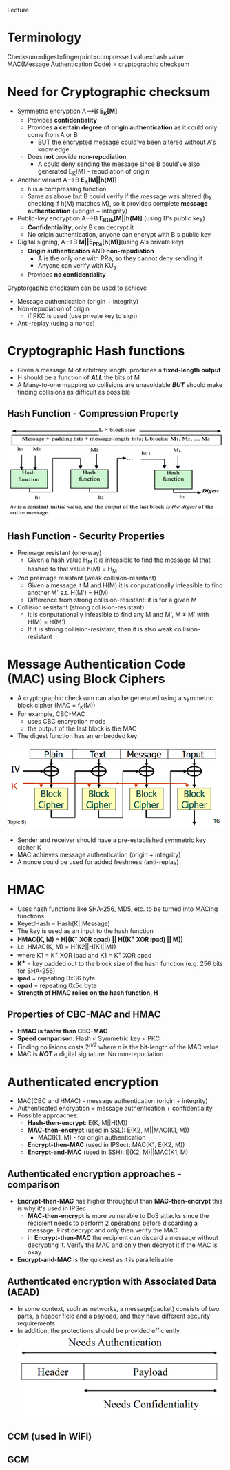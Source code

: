 Lecture

# Terminology
Checksum=digest=fingerprint=compressed value=hash value
MAC(Message Authentication Code) = cryptographic checksum

# Need for Cryptographic checksum

- Symmetric encryption A-->B **E<sub>K</sub>[M]**
	- Provides **confidentiality**
	- Provides **a certain degree** of **origin authentication** as it could only come from A or B
		- BUT the encrypted message could've been altered without A's knowledge
	- Does **not** provide **non-repudiation**
		- A could deny sending the message since B could've also generated E<sub>K</sub>[M] - repudiation of origin
- Another variant A-->B **E<sub>K</sub>[M||h(M)]**
	- h is a compressing function
	- Same as above but B could verify if the message was altered (by checking if h(M) matches M), so it provides complete **message authentication** (=origin + integrity)
- Public-key encryption A-->B **E<sub>KUb</sub>[M||h(M)]** (using B's public key)
	- **Confidentiality**, only B can decrypt it
	- No origin authentication, anyone can encrypt with B's public key
- Digital signing, A-->B **M||E<sub>PRa</sub>[h(M)]**(using A's private key)
	- **Origin authentication** AND **non-repudiation**
		- A is the only one with PRa, so they cannot deny sending it
		- Anyone can verify with KU<sub>a</sub>
	- Provides **no confidentiality**

Cryptorgaphic checksum can be used to achieve
- Message authentication (origin + integrity)
- Non-repudiation of origin
	- if PKC is used (use private key to sign)
- Anti-replay (using a nonce)

# Cryptographic Hash functions
- Given a message M of arbitrary length, produces a **fixed-length output**
- H should be a function of ***ALL*** the bits of M
- A Many-to-one mapping so collisions are unavoidable ***BUT*** should make finding collisions as difficult as possible

## Hash Function - Compression Property
![734dd07f32dd8e9b28a32eb7e20025fe.png](../_resources/988c091586d7493e9e074f211fb85e49.png)

## Hash Function - Security Properties
- Preimage resistant (one-way)
	- Given a hash value H<sub>M</sub> it is infeasible to find the message M that hashed to that value h(M) = H<sub>M</sub>
- 2nd preimage resistant (weak collision-resistant)
	- Given a message it M and H(M) it is conputationally infeasible to find another M' s.t. H(M') = H(M)
	- Difference from strong collision-resistant: it is for a given M
- Collision resistant (strong collision-resistant)
	- It is conputationally infeasible to find any M and M', M ≠ M' with H(M) = H(M')
	- If it is strong collision-resistant, then it is also weak collision-resistant
# Message Authentication Code (MAC) using Block Ciphers 
- A cryptographic checksum can also be generated using a symmetric block cipher (MAC = f<sub>K</sub>(M))
- For example, CBC-MAC
	- uses CBC encryption mode
	- the output of the last block is the MAC
- The digest function has an embedded key

![0b3b10c01386dfdf4a1e86cde0228d73.png](../_resources/42203f174238462bb354777d75a2d82c.png)

- Sender and receiver should have a pre-established symmetric key cipher K
- MAC achieves message authentication (origin + integrity)
- A nonce could be used for added freshness (anti-replay) 
# HMAC
- Uses hash functions like SHA-256, MD5, etc. to be turned into MACing functions
- KeyedHash = Hash(K||Message)
- The key is used as an input to the hash function
- **HMAC(K, M) = H[(K<sup>+</sup> XOR opad) || H((K<sup>+</sup> XOR ipad) || M]]**
- i.e. HMAC(K, M) = H(K2||H(K1||M))
- where K1 = K<sup>+</sup> XOR ipad and K1 = K<sup>+</sup> XOR opad
- **K<sup>+</sup>** = key padded out to the block size of the hash function (e.g. 256 bits for SHA-256)
- **ipad** = repeating 0x36 byte
- **opad** = repeating 0x5c byte
- **Strength of HMAC relies on the hash function, H**
## Properties of CBC-MAC and HMAC
- **HMAC is faster than CBC-MAC**
- **Speed comparison**: Hash < Symmetric key < PKC
- Finding collisions costs 2<sup>*n/2*</sup> where *n* is the bit-length of the MAC value
- MAC is ***NOT*** a digital signature. No non-repudiation

# Authenticated encryption
- MAC(CBC and HMAC) - message authentication (origin + integrity)
- Authenticated encryption = message authentication + confidentiality
- Possible approaches:
	- **Hash-then-encrypt**: E(K, M||H(M))
	- **MAC-then-encrypt** (used in SSL): E(K2, M||MAC(K1, M))
		- MAC(K1, M) - for origin authentication
	- **Encrypt-then-MAC** (used in IPSec): MAC(K1, E(K2, M))
	- **Encrypt-and-MAC** (used in SSH): E(K2, M)||MAC(K1, M)
## Authenticated encryption approaches - comparison 
- **Encrypt-then-MAC** has higher throughput than **MAC-then-encrypt** this is why it's used in IPSec
	- **MAC-then-encrypt** is more vulnerable to DoS attacks since the recipient needs to perform 2 operations before discarding a message. First decrypt and only then verify the MAC
	- in **Encrypt-then-MAC** the recipient can discard a message without decrypting it. Verify the MAC and only then decrypt it if the MAC is okay.
- **Encrypt-and-MAC** is the quickest as it is parallelisable
## Authenticated encryption with Associated Data (AEAD)
- In some context, such as networks, a message(packet) consists of two parts, a header field and a payload, and they have different security requirements
- In addition, the protections should be provided efficiently
![72d01194f15bcb8fda3593be303abb2c.png](../_resources/4696daa22d2e4c14b26b444ccbd26e8e.png)
## CCM (used in WiFi)
## GCM
